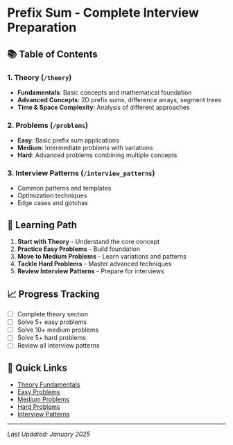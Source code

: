 # Prefix Sum - Complete Interview Preparation

## 📚 Table of Contents

### 1. Theory (`/theory`)
- **Fundamentals**: Basic concepts and mathematical foundation
- **Advanced Concepts**: 2D prefix sums, difference arrays, segment trees
- **Time & Space Complexity**: Analysis of different approaches

### 2. Problems (`/problems`)
- **Easy**: Basic prefix sum applications
- **Medium**: Intermediate problems with variations
- **Hard**: Advanced problems combining multiple concepts

### 3. Interview Patterns (`/interview_patterns`)
- Common patterns and templates
- Optimization techniques
- Edge cases and gotchas

## 🎯 Learning Path

1. **Start with Theory** - Understand the core concept
2. **Practice Easy Problems** - Build foundation
3. **Move to Medium Problems** - Learn variations and patterns
4. **Tackle Hard Problems** - Master advanced techniques
5. **Review Interview Patterns** - Prepare for interviews

## 📈 Progress Tracking

- [ ] Complete theory section
- [ ] Solve 5+ easy problems
- [ ] Solve 10+ medium problems
- [ ] Solve 5+ hard problems
- [ ] Review all interview patterns

## 🔗 Quick Links

- [Theory Fundamentals](./theory/PrefixSumFundamentals.java)
- [Easy Problems](./problems/easy/)
- [Medium Problems](./problems/medium/)
- [Hard Problems](./problems/hard/)
- [Interview Patterns](./interview_patterns/)

---
*Last Updated: January 2025*